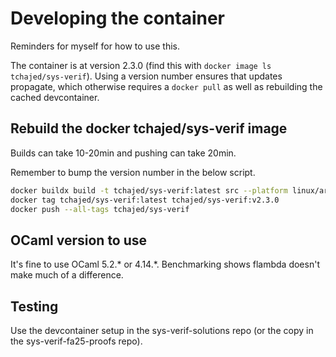# Developing the container

Reminders for myself for how to use this.

The container is at version 2.3.0 (find this with `docker image ls
tchajed/sys-verif`). Using a version number ensures that updates propagate,
which otherwise requires a `docker pull` as well as rebuilding the cached
devcontainer.

## Rebuild the docker tchajed/sys-verif image

Builds can take 10-20min and pushing can take 20min.

Remember to bump the version number in the below script.

```sh
docker buildx build -t tchajed/sys-verif:latest src --platform linux/arm64,linux/amd64
docker tag tchajed/sys-verif:latest tchajed/sys-verif:v2.3.0
docker push --all-tags tchajed/sys-verif
```

## OCaml version to use

It's fine to use OCaml 5.2.\* or 4.14.\*. Benchmarking shows flambda doesn't
make much of a difference.

## Testing

Use the devcontainer setup in the sys-verif-solutions repo (or the copy in the
sys-verif-fa25-proofs repo).
